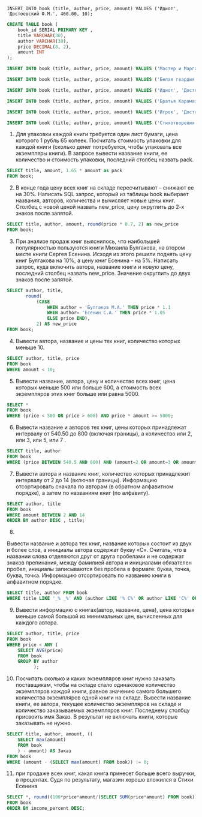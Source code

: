 `INSERT INTO book (title, author, price, amount) VALUES ('Идиот', 'Достоевский Ф.М.', 460.00, 10);`

```sql
CREATE TABLE book (
    book_id SERIAL PRIMARY KEY ,
    title VARCHAR(30),
    author VARCHAR(30),
    price DECIMAL(8, 2),
    amount INT
);

INSERT INTO book (title, author, price, amount) VALUES ('Мастер и Маргарита', 'Булгаков М.А.', 670.99, 3);

INSERT INTO book (title, author, price, amount) VALUES ('Белая гвардия', 'Булгаков М.А.', 540.00, 5);

INSERT INTO book (title, author, price, amount) VALUES ('Идиот', 'Достоевский Ф.М.', 460.00, 10);

INSERT INTO book (title, author, price, amount) VALUES ('Братья Карамазовы', 'Достоевский Ф.М.', 799.01, 2);

INSERT INTO book (title, author, price, amount) VALUES ('Игрок', 'Достоевский Ф.М.', 480.50, 10);

INSERT INTO book (title, author, price, amount) VALUES ('Стихотворения и поэмы', 'Есенин С.А.', 650.00, 15);

```
1. Для упаковки каждой книги требуется один лист бумаги, цена которого 1 рубль 65 копеек. Посчитать стоимость упаковки для каждой книги 
(сколько денег потребуется, чтобы упаковать все экземпляры книги). В запросе вывести название книги, ее количество и стоимость упаковки, последний столбец назвать pack. 
```sql
SELECT title, amount, 1.65 * amount as pack
FROM book;
```
2. В конце года цену всех книг на складе пересчитывают – снижают ее на 30%. Написать SQL запрос, который из таблицы book выбирает названия, авторов, количества и вычисляет новые цены книг. Столбец с новой ценой назвать new_price, цену округлить до 2-х знаков после запятой.
```sql
SELECT title, author, amount, round(price * 0.7, 2) as new_price
FROM book;
```
3. При анализе продаж книг выяснилось, что наибольшей популярностью пользуются книги Михаила Булгакова, на втором месте книги Сергея Есенина. Исходя из этого решили поднять цену книг Булгакова на 10%, а цену книг Есенина - на 5%. Написать запрос, куда включить автора, название книги и новую цену, последний столбец назвать new_price. Значение округлить до двух знаков после запятой.
```sql
SELECT author, title,
       round(
           (CASE
               WHEN author = 'Булгаков М.А.' THEN price * 1.1
               WHEN author= 'Есенин С.А.' THEN price * 1.05
               ELSE price END),
           2) AS new_price
FROM book;
```
4. Вывести автора, название  и цены тех книг, количество которых меньше 10.
```sql
SELECT author, title, price
FROM book
WHERE amount < 10;
```
5. Вывести название, автора,  цену  и количество всех книг, цена которых меньше 500 или больше 600, а стоимость всех экземпляров этих книг больше или равна 5000.
```sql
SELECT *
FROM book
WHERE (price < 500 OR price > 600) AND price * amount >= 5000;
```
6. Вывести название и авторов тех книг, цены которых принадлежат интервалу от 540.50 до 800 (включая границы),  а количество или 2, или 3, или 5, или 7 .
```sql
SELECT title, author
FROM book
WHERE (price BETWEEN 540.5 AND 800) AND (amount=2 OR amount=3 OR amount=5 OR amount=7);
```
7. Вывести автора и название книг, количество которых принадлежит интервалу от 2 до 14 (включая границы). Информацию  отсортировать сначала по авторам (в обратном алфавитном порядке), а затем по названиям книг (по алфавиту).
```sql
SELECT author, title
FROM book
WHERE amount BETWEEN 2 AND 14
ORDER BY author DESC , title;
```
8. 
Вывести название и автора тех книг, название которых состоит из двух и более слов, а инициалы автора содержат букву «С». Считать, что в названии слова отделяются друг от друга пробелами и не содержат знаков препинания, между фамилией автора и инициалами обязателен пробел, инициалы записываются без пробела в формате: буква, точка, буква, точка. Информацию отсортировать по названию книги в алфавитном порядке.
```sql
SELECT title, author FROM book
WHERE title LIKE '_% _%' AND (author LIKE '% С%' OR author LIKE 'С%' OR author LIKE '%.С');
```
9. Вывести информацию о книгах(автор, название, цена), цена которых меньше самой большой из минимальных цен, вычисленных для каждого автора.
```sql
SELECT author, title, price
FROM book
WHERE price < ANY (
    SELECT AVG(price)
    FROM book
    GROUP BY author
          );
```
10. Посчитать сколько и каких экземпляров книг нужно заказать поставщикам, чтобы на складе стало одинаковое количество экземпляров каждой книги, равное значению самого большего количества экземпляров одной книги на складе. Вывести название книги, ее автора, текущее количество экземпляров на складе и количество заказываемых экземпляров книг. Последнему столбцу присвоить имя Заказ. В результат не включать книги, которые заказывать не нужно.
```sql
SELECT title, author, amount, ((
    SELECT max(amount)
    FROM book
    ) - amount) AS Заказ
FROM book
WHERE (amount - (SELECT max(amount) FROM book)) != 0;
```
11. при продаже всех книг, какая книга принесет больше всего выручки, в процентах.
Судя по результату, магазин хорошо вложился в Стихи Есенина
```sql
SELECT *, round((100*price*amount/(SELECT SUM(price*amount) FROM book)), 2) AS income_percent
FROM book
ORDER BY income_percent DESC;
```
